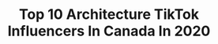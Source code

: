 ---
title: Top 10 Architecture TikTok Influencers In Canada In 2020
description: >-
  Find top architecture TikTok influencers in Canada in 2020. Most popular hashtags: #architecture #duet #singlelife #italy.
platform: TikTok
profiles:
  - username: "sanakoala"
    fullname: >-
      Sana Koala
    location: "Canada"
    followers: 11741
    engagement: 453
    commentsToLikes: 0.056367
    id: ck97xo1z6w5al0j785f6gskft
    verified: false
    hashtags: "#pilotpete, #allstarmoment, #tiktokfashion, #duet"
  - username: "the_sparkler_"
    fullname: >-
      Sparkle Snaps
    location: "Canada"
    followers: 7465
    engagement: 739
    commentsToLikes: 0.029116
    id: ckac5t77zdmnc0i7806f6adys
    verified: false
    hashtags: "#boat, #rooftop, #cinqueterre, #piano"
  - username: "michelleeed"
    fullname: >-
      Michelle
    location: "Canada"
    followers: 5897
    engagement: 640
    commentsToLikes: 0.032523
    id: ck90r93arlg1q0j78wbe5bsm5
    verified: false
    hashtags: "#reflection, #may4th, #fire, #voiceover"
  - username: "renoiq"
    fullname: >-
      Ken Long - Reno IQ
    location: "Canada"
    followers: 55902
    engagement: 385
    commentsToLikes: 0.017229
    id: ck81s98a9qyng0j78xv7mar3y
    verified: false
    hashtags: "#tooltime, #renovating, #screwdriver, #amazon"
  - username: "intransfer"
    fullname: >-
      Brianna Wettlaufer
    location: "Canada"
    followers: 5541
    engagement: 240
    commentsToLikes: 0.009465
    id: ck8vtr4dvh3140j78plat7j7x
    verified: false
    hashtags: "#notapet, #colorado, #hiking, #moab"
  - username: "charles.torino"
    fullname: >-
      Charles ジ
    location: "Canada"
    followers: 153824
    engagement: 1057
    commentsToLikes: 0.007142
    id: ck81qxspzksap0j789poc6ws7
    verified: false
    hashtags: "#architecture, #streetphotos, #xyzbca, #carphotography"
  - username: "tianatait"
    fullname: >-
      Tiana 💗
    location: "Canada"
    followers: 2642
    engagement: 640
    commentsToLikes: 0.084893
    id: cka61erqrv3vc0i780gx1sbx6
    verified: false
    hashtags: "#homemade, #itsaremix, #tiktokfashion, #downtowntoronto"
  - username: "baraabarazi"
    fullname: >-
      Baraa Barazi
    location: "Canada"
    followers: 2223
    engagement: 383
    commentsToLikes: 0.078448
    id: ckai5yafdu0rm0i784o5alxn5
    verified: false
    hashtags: "#water, #ibiza, #singer, #louisvuitton"
---